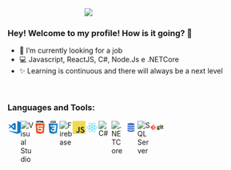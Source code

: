 <img align="right" src="https://raw.githubusercontent.com/MicaelliMedeiros/micaellimedeiros/master/image/computer-illustration.png" width="350"/>


<br/>

### Hey! Welcome to my profile! How is it going? 👋

- 🚀 I’m currently looking for a job
- 💻 Javascript, ReactJS, C#, Node.Js e .NETCore
- ✨ Learning is continuous and there will always be a next level

<br />

### Languages and Tools:

<img align="left" alt="Visual Studio Code" width="26px" src="https://raw.githubusercontent.com/github/explore/80688e429a7d4ef2fca1e82350fe8e3517d3494d/topics/visual-studio-code/visual-studio-code.png" />
<img align="left" alt="Visual Studio" width="26px" src="https://user-images.githubusercontent.com/63686057/95923324-a385c400-0d8b-11eb-886a-21d5d2c4e7a7.png" />
<img align="left" alt="HTML5" width="26px" src="https://raw.githubusercontent.com/github/explore/80688e429a7d4ef2fca1e82350fe8e3517d3494d/topics/html/html.png" />
<img align="left" alt="CSS3" width="26px" src="https://raw.githubusercontent.com/github/explore/80688e429a7d4ef2fca1e82350fe8e3517d3494d/topics/css/css.png" />
<img align="left" alt="Firebase" width="26px" src="https://user-images.githubusercontent.com/63686057/95923786-a3d28f00-0d8c-11eb-8265-93e78a88cf62.png" />
<img align="left" alt="JavaScript" width="26px" src="https://raw.githubusercontent.com/github/explore/80688e429a7d4ef2fca1e82350fe8e3517d3494d/topics/javascript/javascript.png" />
<img align="left" alt="React" width="26px" src="https://raw.githubusercontent.com/github/explore/80688e429a7d4ef2fca1e82350fe8e3517d3494d/topics/react/react.png" />
<img align="left" alt="C#" width="26px" src="https://user-images.githubusercontent.com/63686057/95923913-e300e000-0d8c-11eb-9ea7-140e9d75bb13.png" />
<img align="left" alt=".NETCore" width="26px" src="https://user-images.githubusercontent.com/63686057/95923572-29a20a80-0d8c-11eb-905e-05e77a658013.png" />
<img align="left" alt="SQL" width="26px" src="https://raw.githubusercontent.com/github/explore/80688e429a7d4ef2fca1e82350fe8e3517d3494d/topics/sql/sql.png" />
<img align="left" alt="SQLServer" width="26px" src="https://user-images.githubusercontent.com/63686057/96336671-c8ae5700-1057-11eb-8cc3-066b08b565c2.png" />
<img align="left" alt="Git" width="26px" src="https://raw.githubusercontent.com/github/explore/80688e429a7d4ef2fca1e82350fe8e3517d3494d/topics/git/git.png" />


<br />
